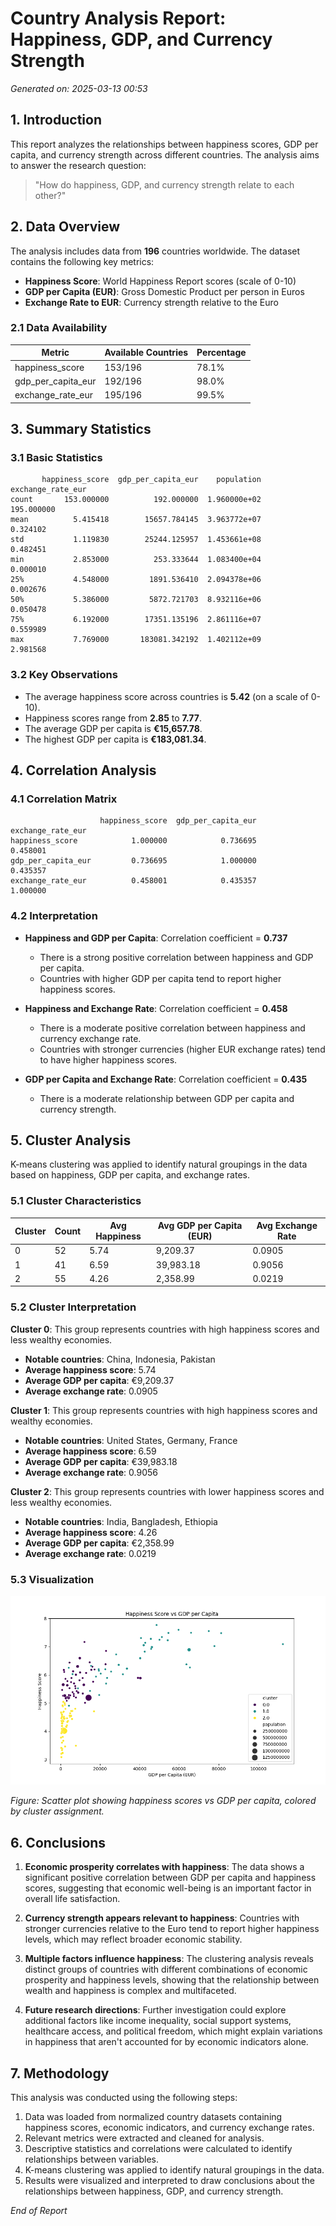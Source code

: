 # Country Analysis Report: Happiness, GDP, and Currency Strength

*Generated on: 2025-03-13 00:53*

## 1. Introduction

This report analyzes the relationships between happiness scores, GDP per capita, and currency strength across different countries. The analysis aims to answer the research question:

> "How do happiness, GDP, and currency strength relate to each other?"

## 2. Data Overview

The analysis includes data from **196** countries worldwide. The dataset contains the following key metrics:

- **Happiness Score**: World Happiness Report scores (scale of 0-10)
- **GDP per Capita (EUR)**: Gross Domestic Product per person in Euros
- **Exchange Rate to EUR**: Currency strength relative to the Euro

### 2.1 Data Availability

| Metric | Available Countries | Percentage |
|--------|---------------------|------------|
| happiness_score | 153/196 | 78.1% |
| gdp_per_capita_eur | 192/196 | 98.0% |
| exchange_rate_eur | 195/196 | 99.5% |

## 3. Summary Statistics

### 3.1 Basic Statistics

```
       happiness_score  gdp_per_capita_eur    population  exchange_rate_eur
count       153.000000          192.000000  1.960000e+02         195.000000
mean          5.415418        15657.784145  3.963772e+07           0.324102
std           1.119830        25244.125957  1.453661e+08           0.482451
min           2.853000          253.333644  1.083400e+04           0.000010
25%           4.548000         1891.536410  2.094378e+06           0.002676
50%           5.386000         5872.721703  8.932116e+06           0.050478
75%           6.192000        17351.135196  2.861116e+07           0.559989
max           7.769000       183081.342192  1.402112e+09           2.981568
```

### 3.2 Key Observations

- The average happiness score across countries is **5.42** (on a scale of 0-10).
- Happiness scores range from **2.85** to **7.77**.
- The average GDP per capita is **€15,657.78**.
- The highest GDP per capita is **€183,081.34**.

## 4. Correlation Analysis

### 4.1 Correlation Matrix

```
                    happiness_score  gdp_per_capita_eur  exchange_rate_eur
happiness_score            1.000000            0.736695           0.458001
gdp_per_capita_eur         0.736695            1.000000           0.435357
exchange_rate_eur          0.458001            0.435357           1.000000
```

### 4.2 Interpretation

- **Happiness and GDP per Capita**: Correlation coefficient = **0.737**
  - There is a strong positive correlation between happiness and GDP per capita.
  - Countries with higher GDP per capita tend to report higher happiness scores.

- **Happiness and Exchange Rate**: Correlation coefficient = **0.458**
  - There is a moderate positive correlation between happiness and currency exchange rate.
  - Countries with stronger currencies (higher EUR exchange rates) tend to have higher happiness scores.

- **GDP per Capita and Exchange Rate**: Correlation coefficient = **0.435**
  - There is a moderate relationship between GDP per capita and currency strength.

## 5. Cluster Analysis

K-means clustering was applied to identify natural groupings in the data based on happiness, GDP per capita, and exchange rates.

### 5.1 Cluster Characteristics

| Cluster | Count | Avg Happiness | Avg GDP per Capita (EUR) | Avg Exchange Rate |
|---------|-------|---------------|--------------------------|------------------|
| 0 | 52 | 5.74 | 9,209.37 | 0.0905 |
| 1 | 41 | 6.59 | 39,983.18 | 0.9056 |
| 2 | 55 | 4.26 | 2,358.99 | 0.0219 |

### 5.2 Cluster Interpretation

**Cluster 0**: This group represents countries with high happiness scores and less wealthy economies.
- **Notable countries**: China, Indonesia, Pakistan
- **Average happiness score**: 5.74
- **Average GDP per capita**: €9,209.37
- **Average exchange rate**: 0.0905

**Cluster 1**: This group represents countries with high happiness scores and wealthy economies.
- **Notable countries**: United States, Germany, France
- **Average happiness score**: 6.59
- **Average GDP per capita**: €39,983.18
- **Average exchange rate**: 0.9056

**Cluster 2**: This group represents countries with lower happiness scores and less wealthy economies.
- **Notable countries**: India, Bangladesh, Ethiopia
- **Average happiness score**: 4.26
- **Average GDP per capita**: €2,358.99
- **Average exchange rate**: 0.0219

### 5.3 Visualization

![Happiness vs GDP Clusters](happiness_gdp_clusters.png)

*Figure: Scatter plot showing happiness scores vs GDP per capita, colored by cluster assignment.*

## 6. Conclusions

1. **Economic prosperity correlates with happiness**: The data shows a significant positive correlation between GDP per capita and happiness scores, suggesting that economic well-being is an important factor in overall life satisfaction.

2. **Currency strength appears relevant to happiness**: Countries with stronger currencies relative to the Euro tend to report higher happiness levels, which may reflect broader economic stability.

3. **Multiple factors influence happiness**: The clustering analysis reveals distinct groups of countries with different combinations of economic prosperity and happiness levels, showing that the relationship between wealth and happiness is complex and multifaceted.

4. **Future research directions**: Further investigation could explore additional factors like income inequality, social support systems, healthcare access, and political freedom, which might explain variations in happiness that aren't accounted for by economic indicators alone.

## 7. Methodology

This analysis was conducted using the following steps:

1. Data was loaded from normalized country datasets containing happiness scores, economic indicators, and currency exchange rates.
2. Relevant metrics were extracted and cleaned for analysis.
3. Descriptive statistics and correlations were calculated to identify relationships between variables.
4. K-means clustering was applied to identify natural groupings in the data.
5. Results were visualized and interpreted to draw conclusions about the relationships between happiness, GDP, and currency strength.

*End of Report*
